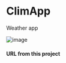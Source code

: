 # ClimApp
Weather app

![image](https://user-images.githubusercontent.com/80003324/215268354-b78b3f1f-2656-4ed8-8445-716df6830ed6.png)


<h4>URL from this project <a href="weather-app-phi-vert.vercel.app
"></a></h4>
